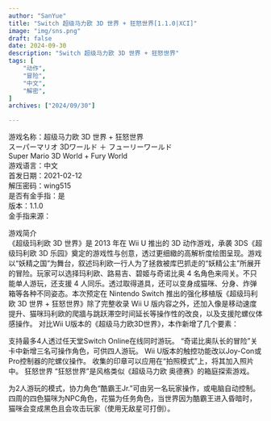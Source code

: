 ```yaml
---
author: "SanYue"
title: "Switch 超级马力欧 3D 世界 + 狂怒世界[1.1.0|XCI]"
image: "img/sns.png"
draft: false
date: 2024-09-30
description: "Switch 超级马力欧 3D 世界 + 狂怒世界"
tags: [
    "动作",
    "冒险",
    "中文",
    "解密",
]
archives: ["2024/09/30"]

---
```


游戏名称：超级马力欧 3D 世界 + 狂怒世界  
スーパーマリオ 3Dワールド ＋ フューリーワールド  
Super Mario 3D World + Fury World  
游戏语言：中文  
首发日期：2021-02-12  
解压密码：wing515  
是否有金手指：是  
版本：1.1.0  
金手指来源：


游戏简介  
《超级玛利欧 3D 世界》是 2013 年在 Wii U 推出的 3D 动作游戏，承袭 3DS《超级玛利欧 3D 乐园》奠定的游戏性与创意，透过更细緻的高解析度绘图呈现。游戏以“妖精之国”为舞台，叙述玛利欧一行人为了拯救被库巴抓走的“妖精公主”所展开的冒险。玩家可以选择玛利欧、路易吉、碧姬与奇诺比奥 4 名角色来闯关。不只能单人游玩，还支援 4 人同乐。透过取得道具，还可以变身成猫咪、分身、炸弹箱等各种不同姿态。本次预定在 Nintendo Switch 推出的强化移植版《超级玛利欧 3D 世界 + 狂怒世界》除了完整收录 Wii U 版内容之外，还加入像是移动速度提升、猫咪玛利欧的爬牆与跳跃滞空时间延长等操作性的改良，以及支援陀螺仪体感操作。
对比Wii U版本的《超级马力欧3D世界》，本作新增了几个要素：

支持最多4人透过任天堂Switch Online在线同时游玩。
“奇诺比奥队长的冒险”关卡中新增三名可操作角色，可供四人游玩。
Wii U版本的触控功能改以Joy-Con或Pro控制器的陀螺仪操作。
收集的印章可以应用在“拍照模式”上，将其加入照片中。
狂怒世界
“狂怒世界”是风格类似《超级马力欧 奥德赛》的箱庭探索游戏。

为2人游玩的模式，协力角色“酷霸王Jr.”可由另一名玩家操作，或电脑自动控制。
四周的四色猫咪为NPC角色，花猫为任务角色，当世界因为酷霸王进入昏暗时，猫咪会变成黑色且会攻击玩家（使用无敌星可打倒）。
